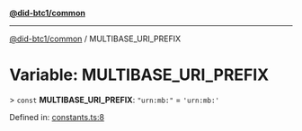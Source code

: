 [**@did-btc1/common**](../README.md)

***

[@did-btc1/common](../globals.md) / MULTIBASE\_URI\_PREFIX

# Variable: MULTIBASE\_URI\_PREFIX

&gt; `const` **MULTIBASE\_URI\_PREFIX**: `"urn:mb:"` = `'urn:mb:'`

Defined in: [constants.ts:8](https://github.com/dcdpr/did-btc1-js/blob/4ab6f9915d95beed9bc633644c9db1539395f512/packages/common/src/constants.ts#L8)
